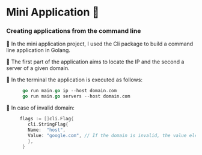 # Mini Application 💾

### Creating applications from the command line

🔹 In the mini application project, I used the Cli package to build a command line application in Golang. <br>

🔹 The first part of the application aims to locate the IP and the second a server of a given domain.

🔹 In the terminal the application is executed as follows:

```go
      go run main.go ip --host domain.com
      go run main.go servers --host domain.com
```

 🔹 In case of invalid domain:
```go
     flags := []cli.Flag{
		cli.StringFlag{
		Name:  "host",
		Value: "google.com", // If the domain is invalid, the value element will be used by default.
		},
	  }
``` 

